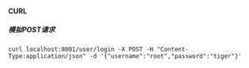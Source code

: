 #### CURL

##### 模拟POST请求
```shell
curl localhost:8001/user/login -X POST -H "Content-Type:application/json" -d '{"username":"root","password":"tiger"}'
```
